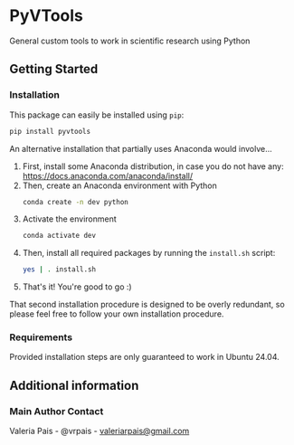 # PyVTools

General custom tools to work in scientific research using Python

## Getting Started

### Installation

This package can easily be installed using `pip`:

```bash
pip install pyvtools
```

An alternative installation that partially uses Anaconda would involve...

1. First, install some Anaconda distribution, in case you do not have any:
   https://docs.anaconda.com/anaconda/install/
2. Then, create an Anaconda environment with Python
   ```bash
   conda create -n dev python
   ```
3. Activate the environment
   ```bash
   conda activate dev
   ```
3. Then, install all required packages by running the `install.sh` script:
   ```bash
   yes | . install.sh
   ```
5. That's it! You're good to go :)

That second installation procedure is designed to be overly redundant, so please feel free to follow your own installation procedure.

### Requirements

Provided installation steps are only guaranteed to work in Ubuntu 24.04.

## Additional information

### Main Author Contact

Valeria Pais - @vrpais - valeriarpais@gmail.com